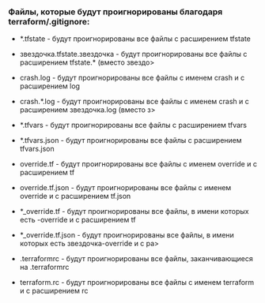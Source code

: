 ### Файлы, которые будут проигнорированы благодаря terraform/.gitignore:


- *.tfstate - будут проигнорированы все файлы с расширением tfstate

- звездочка.tfstate.звездочка - будут проигнорированы все файлы с расширением tfstate.* (вместо звездо>

- crash.log - будут проигнорированы все файлы с именем crash и с расширением log

- crash.*.log - будут проигнорированы все файлы с именем crash и с расширением звездочка.log (вместо з>

- *.tfvars - будут проигнорированы все файлы с расширением tfvars

- *.tfvars.json - будут проигнорированы все файлы с расширением tfvars.json

- override.tf - будут проигнорированы все файлы с именем override и с расширением tf

- override.tf.json - будут проигнорированы все файлы с именем override и с расширением tf.json

- *_override.tf - будут проигнорированы все файлы, в имени которых есть -override и с расширением tf

- *_override.tf.json - будут проигнорированы все файлы, в имени которых есть звездочка-override и с ра>

- .terraformrc - будут проигнорированы все файлы, заканчивающиеся на .terraformrc

- terraform.rc - будут проигнорированы все файлы с именем terraform и с расширением rc

